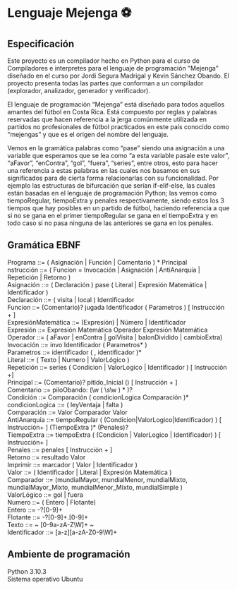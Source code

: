 # Lenguaje Mejenga :soccer:

## Especificación

Este proyecto es un compilador hecho en Python para el curso de Compiladores e interpretes para el lenguaje de programación "Mejenga" diseñado en el curso por Jordi Segura Madrigal y Kevin Sánchez Obando. El proyecto presenta todas las partes que conforman a un compilador (explorador, analizador, generador y verificador).

El lenguaje de programación “Mejenga” está diseñado para todos aquellos
amantes del fútbol en Costa Rica. Está compuesto por reglas y palabras reservadas
que hacen referencia a la jerga comúnmente utilizada en partidos no profesionales
de fútbol practicados en este país conocido como “mejengas” y que es el origen del
nombre del lenguaje.

Vemos en la gramática palabras como “pase” siendo una asignación a una
variable que esperamos que se lea como “a esta variable pasale este valor”,
“aFavor”, “enContra”, “gol”, “fuera”, “series”, entre otros, esto para hacer una
referencia a estas palabras en las cuales nos basamos en sus significados para de
cierta forma relacionarlas con su funcionalidad. Por ejemplo las estructuras de
bifurcación que serían if-elif-else, las cuales están basadas en el lenguaje de
programación Python; las vemos como tiempoRegular, tiempoExtra y penales
respectivamente, siendo estos los 3 tiempos que hay posibles en un partido de
fútbol, haciendo referencia a que si no se gana en el primer tiempoRegular se gana
en el tiempoExtra y en todo caso si no pasa ninguna de las anteriores se gana en
los penales.

## Gramática EBNF

Programa ::= ( Asignación | Función | Comentario ) * Principal <br>
nstrucción ::= ( Funcion = Invocación | Asignación | AntiAnarquía | Repetición |
Retorno ) <br>
Asignación ::= ( Declaración ) pase ( Literal | Expresión Matemática | Identificador ) <br>
Declaración ::= ( visita | local ) Identificador <br>
Funcion ::= (Comentario)? jugada Identificador ( Parametros ) [ Instrucción + ] <br>
ExpresiónMatemática ::= (Expresión) | Número | Identificador <br>
Expresión ::= Expresión Matemática Operador Expresión Matemática <br>
Operador ::= ( aFavor | enContra | golVisita | balonDividido | cambioExtra) <br>
Invocación ::= invo Identificador ( Parametros* ) <br>
Parametros ::= identificador ( , identificador )* <br>
Literal ::= ( Texto | Numero | ValorLógico ) <br>
Repetición ::= series ( Condicion | ValorLogico | Identificador ) [ Instrucción +] <br>
Principal ::= (Comentario)? pitido_Inicial () [ Instrucción + ] <br>
Comentario ::= piloObando: (\w ( \s\w ) * )? <br>
Condición ::= Comparación ( condicionLogica Comparación )* <br>
condicionLogica ::= ( leyVentaja | falta ) <br>
Comparación ::= Valor Comparador Valor <br>
AntiAnarquía ::= tiempoRegular ( (Condicion|ValorLogico|Identificador) ) [ Instrucción+ ] (TiempoExtra )* (Penales)? <br>
TiempoExtra ::= tiempoExtra ( (Condicion | ValorLogico | Identificador) ) [
Instrucción+ ] <br>
Penales ::= penales [ Instrucción + ] <br>
Retorno ::= resultado Valor <br>
Imprimir ::= marcador ( Valor | Identificador ) <br>
Valor ::= ( Identificador | Literal | Expresión Matemática ) <br>
Comparador ::= (mundialMayor, mundialMenor, mundialMixto,
mundialMayor_Mixto, mundialMenor_Mixto, mundialSimple ) <br>
ValorLógico ::= gol | fuera <br>
Numero ::= ( Entero | Flotante) <br>
Entero ::= -?[0-9]+ <br>
Flotante ::= -?[0-9]+.[0-9]+ <br>
Texto ::= ~ [0-9a-zA-Z\W]+ ~ <br>
Identificador ::= [a-z][a-zA-Z0-9\W]+ <br>

## Ambiente de programación

Python 3.10.3 <br>
Sistema operativo Ubuntu

